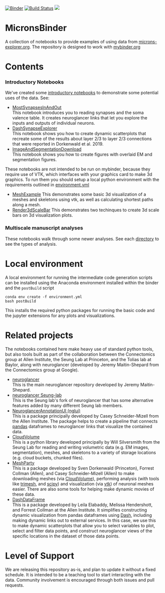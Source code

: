 [![Binder](https://mybinder.org/badge_logo.svg)](https://mybinder.org/v2/gh/AllenInstitute/MicronsBinder/master?urlpath=lab) [![Build Status](https://travis-ci.com/seung-lab/MicronsBinder.svg?branch=master)](https://travis-ci.com/seung-lab/MicronsBinder) [![](https://img.shields.io/badge/python-3.7+-blue.svg)](https://www.python.org/download/releases/3.7.0/)

# MicronsBinder
A collection of notebooks to provide examples of using data from [microns-explorer.org](https://microns-explorer.org).  The repository is designed to work with [mybinder.org](https://mybinder.org)

# Contents

### Introductory Notebooks
We've created some [introductory notebooks](notebooks/intro) to demonstrate some potential uses of the data. See:

* [MostSynapsesInAndOut](notebooks/intro/MostSynapsesInAndOut.ipynb)  
This notebook introduces you to reading synapses and the soma valence table.  It creates neuroglancer links that let you explore the inputs and outputs of individual neurons.
* [DashSynapseExplorer](notebooks/intro/DashSynapseExplorer.ipynb)  
This notebook shows you how to create dynamic scatterplots that recreate some of the results about layer 2/3 to layer 2/3 connections that were reported in Dorkenwald et al. 2019.
* [ImageAndSegmentationDownload](notebooks/ImageAndSegmentationDownload.ipynb)  
This notebook shows you how to create figures with overlaid EM and segmentation figures.

These notebooks are not intended to be run on mybinder, because they require use of VTK, which interfaces with your graphics card to make 3d graphics.  To run them you should setup a local python environment with the requirements outlined in [environment.yml](environment.yml)

* [MeshExample](notebooks/intro/MeshExample.ipynb)
This demonstrates some basic 3d visualization of a meshes and skeletons using vtk, as well as calculating shortest paths along a mesh.
* [Render3dScaleBar](notebooks/intro/Render3dScaleBar.ipynb)
This demonstrates two techinques to create 3d scale bars on 3d visualization plots.

### Multiscale manuscript analyses  
These notebooks walk through some newer analyses. See each [directory](notebooks/multiscale) to see the types of analysis.


# Local environment
A local environment for running the intermediate code generation scripts can be installed using the Anaconda environment installed within the binder and the `postBuild` script
```
conda env create -f environment.yml
bash postBuild
```
This installs the required python packages for running the basic code and the jupyter extensions for any plots and visualizations.


# Related projects
The notebooks contained here make heavy use of standard python tools, but also tools built as part of the collaboration between the Connectomics group at Allen Institute, the Seung Lab at Princeton, and the Tolias lab at Baylor, along with neuroglancer (developed
by Jeremy Maitin-Shepard from the Connectomics group at Google).

* [neuroglancer](https://www.github.com/google/neuroglancer)  
This is the main neuroglancer repository developed by Jeremy Maitin-Shepard. 
* [neuroglancer Seung-lab](https://www.github.com/seung-lab/neuroglancer)  
This is the Seung lab's fork of neuroglancer that has some alternative features added by many different Seung lab members. 
* [NeuroglancerAnnotationUI (nglui)](https://www.github.com/seung-lab/NeuroglancerAnnotationUI)  
This is a package principally developed by Casey Schneider-Mizell from the Allen Institute.  The package helps to create a pipeline that connects [pandas](https://pandas.pydata.org/) dataframes to neuroglancer links that visualize the contained data.
* [CloudVolume](https://www.github.com/seung-lab/cloud-volume)  
This is a python library developed principally by Will Silversmith from the Seung Lab for reading and writing volumetric data (e.g. EM images, segmentation), meshes, and skeletons to a variety of storage locations (e.g. cloud buckets, chunked files).
* [MeshParty](https://www.github.com/sdorkenw/MeshParty)  
This is a package developed by Sven Dorkenwald (Princeton), Forrest Collman (Allen), and Casey Schneider-Mizell (Allen) to make downloading meshes (via [CloudVolume](https://www.github.com/seung-lab/cloud-volume)), performing analysis (with tools like [trimesh](https://github.com/mikedh/trimesh), and [scipy](https://www.scipy.org/)) and visualization (via [vtk](https://pypi.org/project/vtk/)) of neuronal meshes easier.  There are also some tools for helping make dynamic movies of these data.
* [DashDataFrame](https://www.github.com/AllenInstitute/DashDataFrame)  
This is a package developed by Leila Elabaddy, Melissa Hendershott, and Forrest Collman at the Allen Institute.  It simplifies constructing dynamic visualization from pandas dataframes using [Dash](https://www.github.com/plotly/dash), including making dynamic links out to external services.  In this case, we use this to make dynamic scatterplots that allow you to select variables to plot, select and filter data points, and construct neuroglancer views of the specific locations in the dataset of those data points.

# Level of Support
We are releasing this repository as-is, and plan to update it without a fixed schedule.
It is intended to be a teaching tool to start interacting with the data. Community involvement is encouraged through both issues and pull requests.

